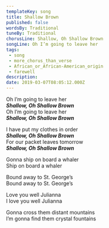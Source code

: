 ```yaml
---
templateKey: song
title: Shallow Brown  
published: false
wordsBy: Traditional
tuneBy: Traditional
chorusLine: Shallow, Oh Shallow Brown
songLine: Oh I’m going to leave her
tags:
 - song
 - more_chorus_than_verse
 - African_or_African-American_origin
 - farewell
description:
date: 2019-03-07T08:05:12.000Z
---
```

Oh I’m going to leave her\
***Shallow, Oh Shallow Brown***\
Oh I’m going to leave her\
***Shallow, Oh Shallow Brown***

I have put my clothes in order\
***Shallow, Oh Shallow Brown***\
For our packet leaves tomorrow\
***Shallow, Oh Shallow Brown***

Gonna ship on board a whaler\
Ship on board a whaler

Bound away to St. George’s\
Bound away to St. George’s

Love you well Julianna\
I love you well Julianna

Gonna cross them distant mountains\
I’m gonna find them crystal fountains
